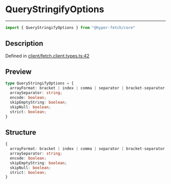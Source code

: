 

# QueryStringifyOptions

<div class="api-docs__separator" data-reactroot="">

---

</div><div class="api-docs__import" data-reactroot="">

```ts
import { QueryStringifyOptions } from "@hyper-fetch/core"
```

</div><div class="api-docs__section">

## Description

</div><div class="api-docs__description"><span class="api-docs__do-not-parse">



</span></div><p class="api-docs__definition">

Defined in [client/fetch.client.types.ts:42](https://github.com/BetterTyped/hyper-fetch/blob/6c3eaa91/packages/core/src/client/fetch.client.types.ts#L42)

</p><div class="api-docs__section">

## Preview

</div><div class="api-docs__preview type">

```ts
type QueryStringifyOptions = {
  arrayFormat: bracket | index | comma | separator | bracket-separator | none; 
  arraySeparator: string; 
  encode: boolean; 
  skipEmptyString: boolean; 
  skipNull: boolean; 
  strict: boolean; 
}
```

</div><div class="api-docs__section">

## Structure

</div><div class="api-docs__returns">

```ts
{
  arrayFormat: bracket | index | comma | separator | bracket-separator | none;
  arraySeparator: string;
  encode: boolean;
  skipEmptyString: boolean;
  skipNull: boolean;
  strict: boolean;
}
```

</div>